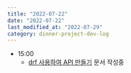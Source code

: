 ```yaml
---
title: "2022-07-22"
date: "2022-07-22"
last_modified_at: "2022-07-29"
category: dinner-project-dev-log
---
```


- 15:00
  - [drf 사용하여 API 만들기](/TIL/django-rest-framework/django-start-with-drf/) 문서 작성중